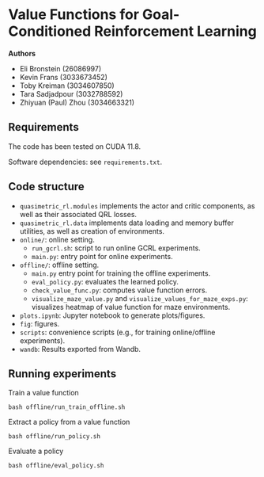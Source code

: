# Value Functions for Goal-Conditioned Reinforcement Learning

**Authors**
- Eli Bronstein (26086997)
- Kevin Frans (3033673452)
- Toby Kreiman (3034607850)
- Tara Sadjadpour (3032788592)
- Zhiyuan (Paul) Zhou (3034663321)

## Requirements

The code has been tested on CUDA 11.8.

Software dependencies: see `requirements.txt`.

## Code structure

- `quasimetric_rl.modules` implements the actor and critic components, as well as their associated QRL losses.
- `quasimetric_rl.data` implements data loading and memory buffer utilities, as well as creation of environments.
- `online/`: online setting.
  - `run_gcrl.sh`: script to run online GCRL experiments.
  - `main.py`: entry point for online experiments.
- `offline/`: offline setting.
  - `main.py` entry point for training the offline experiments.
  - `eval_policy.py`: evaluates the learned policy.
  - `check_value_func.py`: computes value function errors.
  - `visualize_maze_value.py` and `visualize_values_for_maze_exps.py`: visualizes heatmap of value function for maze environments.
- `plots.ipynb`: Jupyter notebook to generate plots/figures.
- `fig`: figures.
- `scripts`: convenience scripts (e.g., for training online/offline experiments).
- `wandb`: Results exported from Wandb.

## Running experiments
Train a value function 
```
bash offline/run_train_offline.sh
```

Extract a policy from a value function
```
bash offline/run_policy.sh
```

Evaluate a policy
```
bash offline/eval_policy.sh
```
